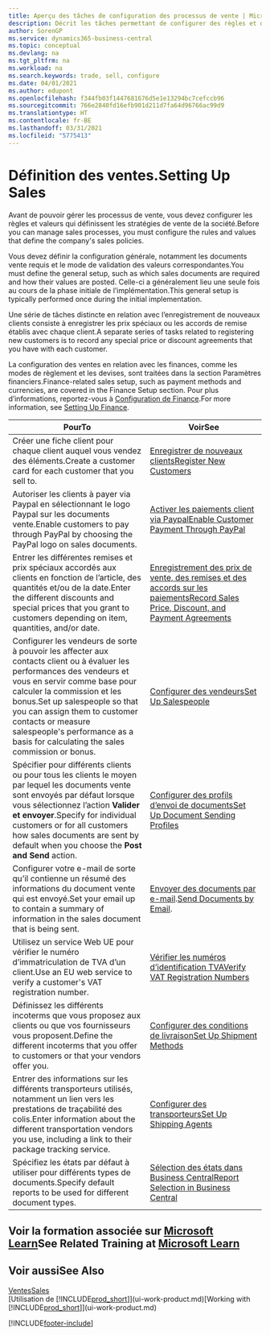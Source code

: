 ```yaml
---
title: Aperçu des tâches de configuration des processus de vente | Microsoft Docs
description: Décrit les tâches permettant de configurer des règles et des valeurs pour définir vos stratégies et vos processus de vente.
author: SorenGP
ms.service: dynamics365-business-central
ms.topic: conceptual
ms.devlang: na
ms.tgt_pltfrm: na
ms.workload: na
ms.search.keywords: trade, sell, configure
ms.date: 04/01/2021
ms.author: edupont
ms.openlocfilehash: f344fb03f1447681676d5e1e13294bc7cefccb96
ms.sourcegitcommit: 766e2840fd16efb901d211d7fa64d96766ac99d9
ms.translationtype: HT
ms.contentlocale: fr-BE
ms.lasthandoff: 03/31/2021
ms.locfileid: "5775413"
---
```

# <a name="setting-up-sales"></a><span data-ttu-id="ae327-103">Définition des ventes.</span><span class="sxs-lookup"><span data-stu-id="ae327-103">Setting Up Sales</span></span>
<span data-ttu-id="ae327-104">Avant de pouvoir gérer les processus de vente, vous devez configurer les règles et valeurs qui définissent les stratégies de vente de la société.</span><span class="sxs-lookup"><span data-stu-id="ae327-104">Before you can manage sales processes, you must configure the rules and values that define the company's sales policies.</span></span>

<span data-ttu-id="ae327-105">Vous devez définir la configuration générale, notamment les documents vente requis et le mode de validation des valeurs correspondantes.</span><span class="sxs-lookup"><span data-stu-id="ae327-105">You must define the general setup, such as which sales documents are required and how their values are posted.</span></span> <span data-ttu-id="ae327-106">Celle-ci a généralement lieu une seule fois au cours de la phase initiale de l’implémentation.</span><span class="sxs-lookup"><span data-stu-id="ae327-106">This general setup is typically performed once during the initial implementation.</span></span>

<span data-ttu-id="ae327-107">Une série de tâches distincte en relation avec l’enregistrement de nouveaux clients consiste à enregistrer les prix spéciaux ou les accords de remise établis avec chaque client.</span><span class="sxs-lookup"><span data-stu-id="ae327-107">A separate series of tasks related to registering new customers is to record any special price or discount agreements that you have with each customer.</span></span>

<span data-ttu-id="ae327-108">La configuration des ventes en relation avec les finances, comme les modes de règlement et les devises, sont traitées dans la section Paramètres financiers.</span><span class="sxs-lookup"><span data-stu-id="ae327-108">Finance-related sales setup, such as payment methods and currencies, are covered in the Finance Setup section.</span></span> <span data-ttu-id="ae327-109">Pour plus d’informations, reportez-vous à [Configuration de Finance](finance-setup-finance.md).</span><span class="sxs-lookup"><span data-stu-id="ae327-109">For more information, see [Setting Up Finance](finance-setup-finance.md).</span></span>

| <span data-ttu-id="ae327-110">Pour</span><span class="sxs-lookup"><span data-stu-id="ae327-110">To</span></span> | <span data-ttu-id="ae327-111">Voir</span><span class="sxs-lookup"><span data-stu-id="ae327-111">See</span></span> |
| --- | --- |
| <span data-ttu-id="ae327-112">Créer une fiche client pour chaque client auquel vous vendez des éléments.</span><span class="sxs-lookup"><span data-stu-id="ae327-112">Create a customer card for each customer that you sell to.</span></span> |[<span data-ttu-id="ae327-113">Enregistrer de nouveaux clients</span><span class="sxs-lookup"><span data-stu-id="ae327-113">Register New Customers</span></span>](sales-how-register-new-customers.md) |
| <span data-ttu-id="ae327-114">Autoriser les clients à payer via Paypal en sélectionnant le logo Paypal sur les documents vente.</span><span class="sxs-lookup"><span data-stu-id="ae327-114">Enable customers to pay through PayPal by choosing the PayPal logo on sales documents.</span></span> |[<span data-ttu-id="ae327-115">Activer les paiements client via Paypal</span><span class="sxs-lookup"><span data-stu-id="ae327-115">Enable Customer Payment Through PayPal</span></span>](sales-how-enable-payment-service-extensions.md) |
| <span data-ttu-id="ae327-116">Entrer les différentes remises et prix spéciaux accordés aux clients en fonction de l’article, des quantités et/ou de la date.</span><span class="sxs-lookup"><span data-stu-id="ae327-116">Enter the different discounts and special prices that you grant to customers depending on item, quantities, and/or date.</span></span> |[<span data-ttu-id="ae327-117">Enregistrement des prix de vente, des remises et des accords sur les paiements</span><span class="sxs-lookup"><span data-stu-id="ae327-117">Record Sales Price, Discount, and Payment Agreements</span></span>](sales-how-record-sales-price-discount-payment-agreements.md) |
| <span data-ttu-id="ae327-118">Configurer les vendeurs de sorte à pouvoir les affecter aux contacts client ou à évaluer les performances des vendeurs et vous en servir comme base pour calculer la commission et les bonus.</span><span class="sxs-lookup"><span data-stu-id="ae327-118">Set up salespeople so that you can assign them to customer contacts or measure salespeople's performance as a basis for calculating the sales commission or bonus.</span></span> |[<span data-ttu-id="ae327-119">Configurer des vendeurs</span><span class="sxs-lookup"><span data-stu-id="ae327-119">Set Up Salespeople</span></span>](sales-how-setup-salespeople.md) |
| <span data-ttu-id="ae327-120">Spécifier pour différents clients ou pour tous les clients le moyen par lequel les documents vente sont envoyés par défaut lorsque vous sélectionnez l’action **Valider et envoyer**.</span><span class="sxs-lookup"><span data-stu-id="ae327-120">Specify for individual customers or for all customers how sales documents are sent by default when you choose the **Post and Send** action.</span></span> |[<span data-ttu-id="ae327-121">Configurer des profils d’envoi de documents</span><span class="sxs-lookup"><span data-stu-id="ae327-121">Set Up Document Sending Profiles</span></span>](sales-how-setup-document-send-profiles.md) |
| <span data-ttu-id="ae327-122">Configurer votre e-mail de sorte qu’il contienne un résumé des informations du document vente qui est envoyé.</span><span class="sxs-lookup"><span data-stu-id="ae327-122">Set your email up to contain a summary of information in the sales document that is being sent.</span></span> |<span data-ttu-id="ae327-123">[Envoyer des documents par e-mail](ui-how-send-documents-email.md).</span><span class="sxs-lookup"><span data-stu-id="ae327-123">[Send Documents by Email](ui-how-send-documents-email.md).</span></span> |
|<span data-ttu-id="ae327-124">Utilisez un service Web UE pour vérifier le numéro d’immatriculation de TVA d’un client.</span><span class="sxs-lookup"><span data-stu-id="ae327-124">Use an EU web service to verify a customer's VAT registration number.</span></span>|[<span data-ttu-id="ae327-125">Vérifier les numéros d’identification TVA</span><span class="sxs-lookup"><span data-stu-id="ae327-125">Verify VAT Registration Numbers</span></span>](finance-setup-vat.md)|
|<span data-ttu-id="ae327-126">Définissez les différents incoterms que vous proposez aux clients ou que vos fournisseurs vous proposent.</span><span class="sxs-lookup"><span data-stu-id="ae327-126">Define the different incoterms that you offer to customers or that your vendors offer you.</span></span>|[<span data-ttu-id="ae327-127">Configurer des conditions de livraison</span><span class="sxs-lookup"><span data-stu-id="ae327-127">Set Up Shipment Methods</span></span>](sales-how-set-up-shipment-methods.md)|
|<span data-ttu-id="ae327-128">Entrer des informations sur les différents transporteurs utilisés, notamment un lien vers les prestations de traçabilité des colis.</span><span class="sxs-lookup"><span data-stu-id="ae327-128">Enter information about the different transportation vendors you use, including a link to their package tracking service.</span></span>|[<span data-ttu-id="ae327-129">Configurer des transporteurs</span><span class="sxs-lookup"><span data-stu-id="ae327-129">Set Up Shipping Agents</span></span>](sales-how-to-set-up-shipping-agents.md)|
|<span data-ttu-id="ae327-130">Spécifiez les états par défaut à utiliser pour différents types de documents.</span><span class="sxs-lookup"><span data-stu-id="ae327-130">Specify default reports to be used for different document types.</span></span>|[<span data-ttu-id="ae327-131">Sélection des états dans Business Central</span><span class="sxs-lookup"><span data-stu-id="ae327-131">Report Selection in Business Central</span></span>](across-report-selections.md)|

## <a name="see-related-training-at-microsoft-learn"></a><span data-ttu-id="ae327-132">Voir la formation associée sur [Microsoft Learn](/learn/paths/trade-get-started-dynamics-365-business-central/)</span><span class="sxs-lookup"><span data-stu-id="ae327-132">See Related Training at [Microsoft Learn](/learn/paths/trade-get-started-dynamics-365-business-central/)</span></span>

## <a name="see-also"></a><span data-ttu-id="ae327-133">Voir aussi</span><span class="sxs-lookup"><span data-stu-id="ae327-133">See Also</span></span>
[<span data-ttu-id="ae327-134">Ventes</span><span class="sxs-lookup"><span data-stu-id="ae327-134">Sales</span></span>](sales-manage-sales.md)  
<span data-ttu-id="ae327-135">[Utilisation de [!INCLUDE[prod_short](includes/prod_short.md)]](ui-work-product.md)</span><span class="sxs-lookup"><span data-stu-id="ae327-135">[Working with [!INCLUDE[prod_short](includes/prod_short.md)]](ui-work-product.md)</span></span>


[!INCLUDE[footer-include](includes/footer-banner.md)]